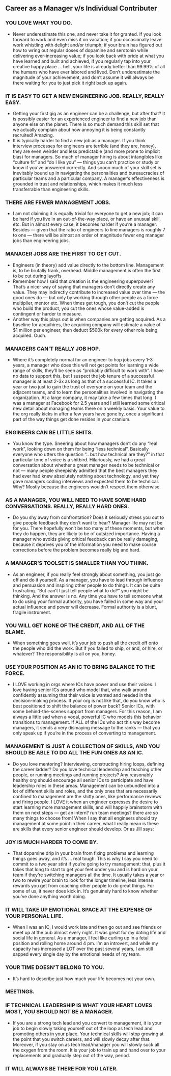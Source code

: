 ## Career as a Manager v/s Individual Contributer 
### YOU LOVE WHAT YOU DO.
- Never underestimate this one, and never take it for granted.  If you look forward to work and even miss it on vacation; if you occasionally leave work whistling with delight and/or triumph; if your brain has figured out how to wring out regular doses of dopamine and serotonin while delivering ever-increasing value; if you look back with pride at what you have learned and built and achieved, if you regularly tap into your creative happy place … hell, your life is already better than 99.99% of all the humans who have ever labored and lived.  Don’t underestimate the magnitude of your achievement, and don’t assume it will always be there waiting for you to just pick it right back up again.
### IT IS EASY TO GET A NEW ENGINEERING JOB.  REALLY, REALLY EASY.
- Getting your first gig as an engineer can be a challenge, but after that?  It is possibly easier for an experienced engineer to find a new job than anyone else on the planet. There is so much demand this skill set that we actually complain about how annoying it is being constantly recruited!  Amazing.
- It is typically harder to find a new job as a manager.  If you think interview processes for engineers are terrible (and they are, honey), they are even weirder and less predictable (and more prone to implicit bias) for managers.  So much of manager hiring is about intangibles like “culture fit” and “do I like you” — things you can’t practice or study or know if you’ve answered correctly.  And soooo much of your skill set is inevitably bound up in navigating the personalities and bureaucracies of particular teams and a particular company.  A manager’s effectiveness is grounded in trust and relationships, which makes it much less transferrable than engineering skills.
### THERE ARE FEWER MANAGEMENT JOBS.
- I am not claiming it is equally trivial for everyone to get a new job; it can be hard if you live in an out-of-the-way place, or have an unusual skill, etc.  But in almost every case, it becomes harder if you’re a manager.  Besides — given that the ratio of engineers to line managers is roughly 7 to one — there will be almost an order of magnitude fewer eng manager jobs than engineering jobs.
### MANAGER JOBS ARE THE FIRST TO GET CUT.
- Engineers (in theory) add value directly to the bottom line.  Management is, to be brutally frank, overhead.  Middle management is often the first to be cut during layoffs
- Remember how I said that creation is the engineering superpower?  That’s a nicer way of saying that managers don’t directly create any value.  They may indirectly contribute to increased value over time — the good ones do — but only by working through other people as a force multiplier, mentor etc.  When times get tough, you don’t cut the people who build the product, you cut the ones whose value-added is contingent or harder to measure.
- Another way this plays out is when companies are getting acquired.  As a baseline for acquihires, the acquiring company will estimate a value of $1 million per engineer, then deduct $500k for every other role being acquired.  Ouch.
### MANAGERS CAN’T REALLY JOB HOP.
- Where it’s completely normal for an engineer to hop jobs every 1-3 years, a manager who does this will not get points for learning a wide range of skills, they’ll be seen as “probably difficult to work with”.  I have no data to support this, but I suspect the job tenure of a successful manager is at least 2-3x as long as that of a successful IC.  It takes a year or two just to gain the trust of everyone on your team and the adjacent teams, and to learn the personalities involved in navigating the organization.  At a large company, it may take a few times that long.  I was a manager at Facebook for 2.5 years and I still learned some critical new detail about managing teams there on a weekly basis.  Your value to the org really kicks in after a few years have gone by, once a significant part of the way things get done resides in your cranium.
### ENGINEERS CAN BE LITTLE SHITS.
- You know the type.  Sneering about how managers don’t do any “real work”, looking down on them for being “less technical”.  Basically everyone who utters the question “.. but how technical are they?” in that particular tone of voice is a shitbird.  Hilariously, we had a great conversation about whether a great manager needs to be technical or not — many people sheepishly admitted that the best managers they had ever had knew absolutely nothing about technology, and yet they gave managers coding interviews and expected them to be technical.  Why?  Mostly because the engineers wouldn’t respect them otherwise.
### AS A MANAGER, YOU WILL NEED TO HAVE SOME HARD CONVERSATIONS.  REALLY, REALLY HARD ONES.
- Do you shy away from confrontation?  Does it seriously stress you out to give people feedback they don’t want to hear?  Manager life may not be for you.  There hopefully won’t be too many of these moments, but when they do happen, they are likely to be of outsized importance.  Having a manager who avoids giving critical feedback can be  really damaging, because it deprives you of the information you need to make course corrections before the problem becomes really big and hard.
### A MANAGER’S TOOLSET IS SMALLER THAN YOU THINK.
- As an engineer, if you really feel strongly about something, you just go off and do it yourself.  As a manager, you have to lead through influence and persuasion and inspiring other people to do things.  It can be quite frustrating.  “But can’t I just tell people what to do?” you might be thinking.  And the answer is no.  Any time you have to tell someone what to do using your formal authority, you have failed in some way and your actual influence and power will decrease.  Formal authority is a blunt, fragile instrument.
### YOU WILL GET NONE OF THE CREDIT, AND ALL OF THE BLAME.
- When something goes well, it’s your job to push all the credit off onto the people who did the work.  But if you failed to ship, or and, or hire, or whatever?  The responsibility is all on you, honey.
### USE YOUR POSITION AS AN IC TO BRING BALANCE TO THE FORCE.
- I LOVE working in orgs where ICs have power and use their voices.  I love having senior ICs around who model that, who walk around confidently assuming that their voice is wanted and needed in the decision-making process.  If your org is not like that, do you know who is best positioned to shift the balance of power back?  Senior ICs, with some behind-the-scenes support from managers.  For this reason, I am always a little sad when a vocal, powerful IC who models this behavior transitions to management.  If ALL of the ICs who act this way become managers, it sends a very dismaying message to the ranks — that you only speak up if you’re in the process of converting to management.
### MANAGEMENT IS JUST A COLLECTION OF SKILLS, AND YOU SHOULD BE ABLE TO DO ALL THE FUN ONES AS AN IC.
- Do you love mentoring?  Interviewing, constructing hiring loops, defining the career ladder?  Do you love technical leadership and teaching other people, or running meetings and running projects?  Any reasonably healthy org should encourage all senior ICs to participate and have leadership roles in these areas.  Management can be unbundled into a lot of different skills and roles, and the only ones that are necessarily confined to management are the shitty ones, like performance reviews and firing people.  I LOVE it when an engineer expresses the desire to start learning more management skills, and will happily brainstorm with them on next steps — get an intern? run team meetings?  there are so many things to choose from!  When I say that all engineers should try management at some point in their career, what I really mean is these are skills that every senior engineer should develop.  Or as Jill says:
### JOY IS MUCH HARDER TO COME BY.
- That dopamine drip in your brain from fixing problems and learning things goes away, and it’s … real tough.  This is why I say you need to commit to a two year stint if you’re going to try management: that, plus it takes that long to start to get your feet under you and is hard on your team if they’re switching managers all the time.  It usually takes a year or two to rewire your brain to look for the longer timeline, less intense rewards you get from coaching other people to do great things.  For some of us, it never does kick in.  It’s genuinely hard to know whether you’ve done anything worth doing.
### IT WILL TAKE UP EMOTIONAL SPACE AT THE EXPENSE OF YOUR PERSONAL LIFE.
- When I was an IC, I would work late and then go out and see friends or meet up at the pub almost every night.  It was great for my dating life and social life in general.  As a manager, I feel like curling up in a fetal position and rolling home around 4 pm.  I’m an introvert, and while my capacity has increased a LOT over the past several years, I am still sapped every single day by the emotional needs of my team.
### YOUR TIME DOESN’T BELONG TO YOU.
- It’s hard to describe just how much your life becomes not your own.
### MEETINGS.
### IF TECHNICAL LEADERSHIP IS WHAT YOUR HEART LOVES MOST, YOU SHOULD NOT BE A MANAGER.
- If you are a strong tech lead and you convert to management, it is your job to begin slowly taking yourself out of the loop as tech lead and promoting others in your place.  Your technical skills will stop growing at the point that you switch careers, and will slowly decay after that.  Moreover, if you stay on as tech lead/manager you will slowly suck all the oxygen from the room.  It is your job to train up and hand over to your replacements and gradually step out of the way, period.
### IT WILL ALWAYS BE THERE FOR YOU LATER.


